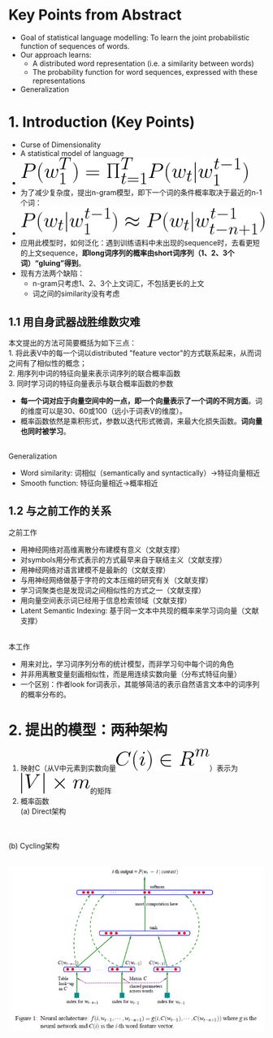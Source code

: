 # Key Points from Abstract
- Goal of statistical language modelling: To learn the joint probabilistic function of sequences of words.
- Our approach learns:
  - A distributed word representation (i.e. a similarity between words)
  - The probability function for word sequences, expressed with these representations
- Generalization
# 1. Introduction (Key Points)
- Curse of Dimensionality
- A statistical model of language
- ![statistical_language_model](Imgs/statistical_language_model.png)
- 为了减少复杂度，提出n-gram模型，即下一个词的条件概率取决于最近的n-1个词：
- ![n-gram](Imgs/n_gram.png)
- 应用此模型时，如何泛化：遇到训练语料中未出现的sequence时，去看更短的上文sequence，__即long词序列的概率由short词序列（1、2、3个词）“gluing”得到__。
- 现有方法两个缺陷：
  - n-gram只考虑1、2、3个上文词汇，不包括更长的上文
  - 词之间的similarity没有考虑
## 1.1 用自身武器战胜维数灾难
本文提出的方法可简要概括为如下三点：
<br>1. 将此表V中的每一个词以distributed "feature vector"的方式联系起来，从而词之间有了相似性的概念；
<br>2. 用序列中词的特征向量来表示词序列的联合概率函数
<br>3. 同时学习词的特征向量表示与联合概率函数的参数
- __每一个词对应于向量空间中的一点，即一个向量表示了一个词的不同方面__。词的维度可以是30、60或100（远小于词表V的维度）。
- 概率函数依然是乘积形式，参数以迭代形式微调，来最大化损失函数。__词向量也同时被学习__。

<br>Generalization
- Word similarity: 词相似（semantically and syntactically）->特征向量相近
- Smooth function: 特征向量相近->概率相近
## 1.2 与之前工作的关系
之前工作
- 用神经网络对高维离散分布建模有意义（文献支撑）
- 对symbols用分布式表示的方式最早来自于联结主义（文献支撑）
- 用神经网络对语言建模不是最新的（文献支撑）
- 与用神经网络做基于字符的文本压缩的研究有关（文献支撑）
- 学习词聚类也是发现词之间相似性的方式之一（文献支撑）
- 用向量空间表示词已经用于信息检索领域（文献支撑）
- Latent Semantic Indexing: 基于同一文本中共现的概率来学习词向量（文献支撑）

<br>本工作
- 用来对比，学习词序列分布的统计模型，而非学习句中每个词的角色
- 并非用离散变量刻画相似性，而是用连续实数向量（分布式特征向量）
- 一个区别：作者look for词表示，其能够简洁的表示自然语言文本中的词序列的概率分布的。
# 2. 提出的模型：两种架构
1. 映射C（从V中元素到实数向量![C(i) in R^m](Imgs/C(i)_in_R^m.png)）表示为![|V| times m](Imgs/V_times_m.png)的矩阵
2. 概率函数
<br>(a) Direct架构
<br>
<br>(b) Cycling架构

<br>![Neural_Archietecture](Imgs/network_architecture.jpg)
